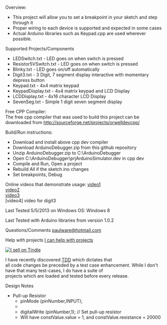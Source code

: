 Overview:
  <ul>
  <li>This project will allow you to set a breakpoint in your sketch and step through it</li>
  <li>Proper wiring to each device is supported and expected in some cases</li>
  <li>Actual Arduino libraries such as Keypad.cpp are used wherever possible.</li>
  </ul>
  
Supported Projects/Components
  <ul>
  <li>LEDSwitch.txt - LED goes on when switch is pressed</li>
  <li>Resistor5VSwitch.txt - LED goes on when switch is pressed</li>
  <li>Blinky.txt - LED goes on/off automatically</li> 
  <li>Digit3.txt - 3 Digit, 7 segment display interactive with momentary depress button</li>
  <li>Keypad.txt - 4x4 matrix keypad</li>
  <li>KeypadDisplay.txt - 4x4 matrix keypad and LCD Display</li>
  <li>LCDDisplay.txt - 4x16 character LCD Display </li>
  <li>SevenSeg.txt - Simple 1 digit seven segment display</li>
  </ul>

Free CPP Compiler:  
  The free cpp compiler that was used to build this project can be downloaded from
  http://sourceforge.net/projects/orwelldevcpp/ 

Build/Run instructions:
  <ul>
  <li>Download and install above cpp dev compiler</li>
  <li>Download ArduinoDebugger.zip from this github repository</li>
  <li>Unzip ArduinoDebugger.zip to C:\ArduinoDebugger</li>
  <li>Open C:\ArduinoDebugger\prjArduinoSimulator.dev in cpp dev</li>
  <li>Compile and Run, Open a project</li>
  <li>Rebuild All if the sketch.ino changes</li>
  <li>Set breakpoints, Debug</li>
  </ul> 
  
Online videos that demonstrate usage:
  [video1](http://www.youtube.com/watch?v=AdZ5GbDC1h0&feature=youtu.be)  
  [video2](http://www.youtube.com/watch?v=laa9VnRzuT0&feature=youtu.be)  
  [video3](http://www.youtube.com/watch?v=AdZ5GbDC1h0&feature=youtu.be)  
  [video4] video for digit3
  
Last Tested 5/5/2013 on Windows OS:
  Windows 8
  
Last Tested with Arduino libraries from version
  1.0.2   
  
Questions/Comments
  paulware@hotmail.com
  
Help with projects
  [I can help with projects](http://fiverr.com/paulware/help-with-your-arduino-project)

<a href="https://tindie.com/shops/Paulware/?ref=offsite_badges&utm_source=sellers_Paulware&utm_medium=badges&utm_campaign=badge_large"><img src="https://s3.amazonaws.com/tindie-static/badges/tindie-large.png" alt="I sell on Tindie"></a>

I have recently discovered <a href="http://en.wikipedia.org/wiki/Test-driven_development">TDD</a> which dictates that<br>
all code changes be preceded by a test case enhancement.  While I don't have that many test-cases, I do have a suite of <br>
projects which are loaded and tested before every release.

Design Notes
<ul>
<li>Pull-up Resistor
<ul>
  <li>pinMode (pinNumber,INPUT);<li>
  <li>digitalWrite (pinNumber,1); // Set pull-up resistor</li>
  <li>Will have constValue.value = 1, and constValue.resistance = 20000</li>
</ul>
</li>
</ul>
  